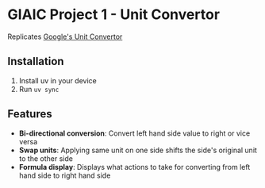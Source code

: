 # GIAIC Project 1 - Unit Convertor

Replicates [Google's Unit Convertor](https://www.google.com/search?q=unit+convertor)

## Installation

1. Install uv in your device
2. Run `uv sync`

## Features
* __Bi-directional conversion__: Convert left hand side value to right or vice versa
* __Swap units__: Applying same unit on one side shifts the side's original unit to the other side
* __Formula display__: Displays what actions to take for converting from left hand side to right hand side